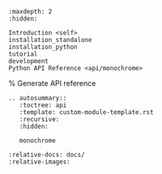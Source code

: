 ```{toctree}
:maxdepth: 2
:hidden:

Introduction <self>
installation_standalone
installation_python
tutorial
development
Python API Reference <api/monochrome>
```

% Generate API reference
```{eval-rst}
.. autosummary::
   :toctree: api
   :template: custom-module-template.rst
   :recursive:
   :hidden:

   monochrome
```

```{include} ../README.md
:relative-docs: docs/
:relative-images:
```
